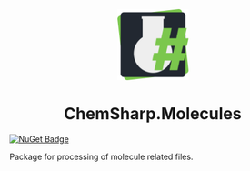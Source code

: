 <p align="center">
<img src="https://raw.githubusercontent.com/JensKrumsieck/ChemSharp/master/icon.png" height="125px" /></p>
<h1 align="center" >ChemSharp.Molecules</h1> 

[![NuGet Badge](https://buildstats.info/nuget/ChemSharp.Molecules?includePreReleases=true)](https://www.nuget.org/packages/ChemSharp.Molecules/)

Package for processing of molecule related files.